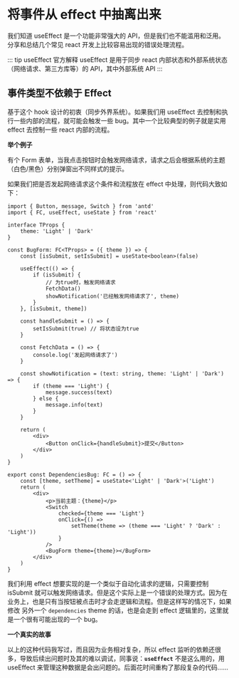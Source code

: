 # 将事件从 effect 中抽离出来

我们知道 useEffect 是一个功能非常强大的 API，但是我们也不能滥用和泛用。
分享和总结几个常见 react 开发上比较容易出现的错误处理流程。

::: tip useEffect 官方解释
useEffect 是用于同步 react 内部状态和外部系统状态（网络请求、第三方库等）的 API，其中外部系统 API
:::

## 事件类型不依赖于 Effect

基于这个 hook 设计的初衷（同步外界系统）。如果我们用 useEffect 去控制和执行一些内部的流程，就可能会触发一些 bug。其中一个比较典型的例子就是实用 effect 去控制一些 react 内部的流程。

**举个例子**

有个 Form 表单，当我点击按钮时会触发网络请求，请求之后会根据系统的主题（白色/黑色）分别弹窗出不同样式的提示。

如果我们把是否发起网络请求这个条件和流程放在 effect 中处理，则代码大致如下：

```tsx
import { Button, message, Switch } from 'antd'
import { FC, useEffect, useState } from 'react'

interface TProps {
	theme: 'Light' | 'Dark'
}

const BugForm: FC<TProps> = ({ theme }) => {
	const [isSubmit, setIsSubmit] = useState<boolean>(false)

	useEffect(() => {
		if (isSubmit) {
			// 为true时，触发网络请求
			FetchData()
			showNotification('已经触发网络请求了', theme)
		}
	}, [isSubmit, theme])

	const handleSubmit = () => {
		setIsSubmit(true) // 将状态设为true
	}

	const FetchData = () => {
		console.log('发起网络请求了')
	}

	const showNotification = (text: string, theme: 'Light' | 'Dark') => {
		if (theme === 'Light') {
			message.success(text)
		} else {
			message.info(text)
		}
	}

	return (
		<div>
			<Button onClick={handleSubmit}>提交</Button>
		</div>
	)
}

export const DependenciesBug: FC = () => {
	const [theme, setTheme] = useState<'Light' | 'Dark'>('Light')
	return (
		<div>
			<p>当前主题：{theme}</p>
			<Switch
				checked={theme === 'Light'}
				onClick={() =>
					setTheme(theme => (theme === 'Light' ? 'Dark' : 'Light'))
				}
			/>
			<BugForm theme={theme}></BugForm>
		</div>
	)
}
```

我们利用 effect 想要实现的是一个类似于自动化请求的逻辑，只需要控制 isSubmit 就可以触发网络请求。但是这个实际上是一个错误的处理方式。因为在业务上，也是只有当按钮被点击时才会走逻辑和流程。但是这样写的情况下，如果修改 另外一个 `dependencies` theme 的话，也是会走到 effect 逻辑里的，这里就是一个很有可能出现的一个 bug。

**一个真实的故事**

以上的这种代码我写过，而且因为业务相对复杂，所以 effect 监听的依赖还很多，导致后续出问题时及其的难以调试，同事说：**`useEffect`** 不是这么用的，用 useEffect 来管理这种数据是会出问题的。后面花时间重构了那段复杂的代码......
